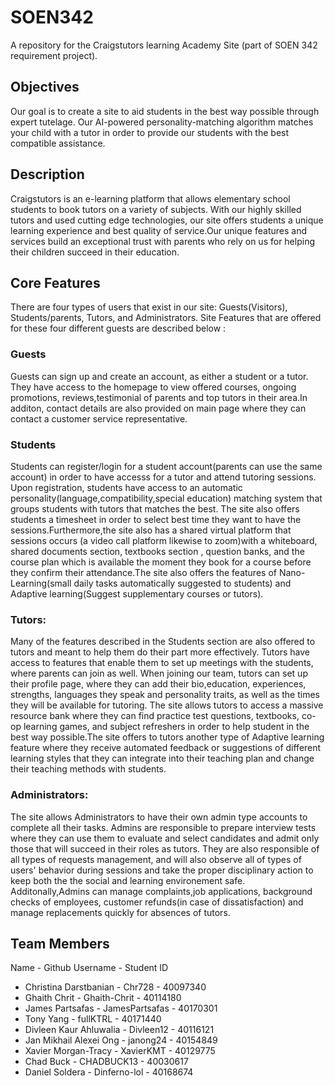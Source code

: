 # SOEN342
A repository for the Craigstutors learning Academy Site (part of SOEN 342 requirement project).

## Objectives
Our goal is to create a site to aid students in the best way possible through expert tutelage. Our AI-powered personality-matching algorithm matches your child with a tutor in order to provide our students with the best compatible assistance.


## Description
Craigstutors is an e-learning platform that allows elementary school students to book tutors on a variety of subjects. With our highly skilled tutors and used cutting edge technologies, our site offers students a unique learning experience and best quality of service.Our unique features and services build an exceptional trust with parents who rely on us for helping their children succeed in their education. 


## Core Features
There are four types of users that exist in our site: Guests(Visitors), Students/parents, Tutors, and Administrators. Site Features that are offered for these four different guests are described below : 

### Guests
Guests can sign up and create an account, as either a student or a tutor. They have access to the homepage to view offered courses, ongoing promotions, reviews,testimonial of parents and top tutors in their area.In additon, contact details are also provided on main page where they can contact a customer service representative.

### Students
Students can register/login for a student account(parents can use the same account) in order to have accesss for a tutor and attend tutoring sessions. Upon registration, students have access to an automatic personality(language,compatibility,special education) matching system that groups students with tutors that matches the best. The site also offers students a timesheet in order to select best time they want to have the sessions.Furthermore,the site also has a shared virtual platform that sessions occurs (a video call platform likewise to zoom)with a whiteboard, shared documents section, textbooks section , question banks, and the course plan which is available the moment they book for a course before they confirm their attendance.The site also offers the features of Nano-Learning(small daily tasks automatically suggested to students) and Adaptive learning(Suggest supplementary courses or tutors).

### Tutors:
Many of the features described in the Students section are also offered to tutors and meant to help them do their part more effectively. Tutors have access to features that enable them to set up meetings with the students, where parents can join as well. When joining our team, tutors can set up their profile page, where they can add their bio,education, experiences, strengths, languages they speak and personality traits, as well as the times they will be available for tutoring. The site allows tutors to access a massive resource bank where they can find practice test questions, textbooks, co-op learning games, and subject refreshers in order to help student in the best way possible.The site offers to tutors another type of Adaptive learning feature where they receive automated feedback or suggestions of different learning styles that they can integrate into their teaching plan and change their teaching methods with students. 

### Administrators:
The site allows Administrators to have their own admin type accounts to complete all their tasks. Admins are responsible to prepare interview tests where they can use them to evaluate and select candidates and admit only those that will succeed in their roles as tutors. They are also responsible of all types of requests management, and  will also observe all of  types of users' behavior during sessions and take the proper disciplinary action to keep both the the social and learning environement safe. Additonally,Admins can manage complaints,job applications, background checks of employees, customer refunds(in case of dissatisfaction) and manage replacements quickly for absences of tutors.



## Team Members
Name - Github Username - Student ID
* Christina Darstbanian - Chr728 - 40097340
* Ghaith Chrit - Ghaith-Chrit - 40114180
* James Partsafas - JamesPartsafas - 40170301
* Tony Yang - fullKTRL - 40171440
* Divleen Kaur Ahluwalia - Divleen12 - 40116121
* Jan Mikhail Alexei Ong - janong24 - 40154849
* Xavier Morgan-Tracy - XavierKMT - 40129775
* Chad Buck - CHADBUCK13 - 40030617
* Daniel Soldera - Dinferno-lol - 40168674
